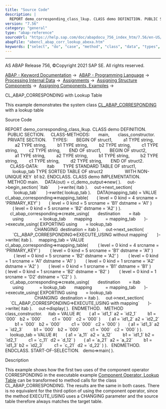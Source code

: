 ```yaml
---
title: "Source Code"
description: |
  REPORT demo_corresponding_class_lkup. CLASS demo DEFINITION. PUBLIC SECTION. CLASS-METHODS: main, class_constructor. PRIVATE SECTION. TYPES: BEGIN OF struct1, a1 TYPE string, a2 TYPE string, b1 TYPE string, b2 TYPE string, c1 TYPE string, c2 TYPE string, END OF struct1, BEGIN OF struct2, a1 TYPE
version: "7.56"
category: "general"
type: "abap-reference"
sourceUrl: "https://help.sap.com/doc/abapdocu_756_index_htm/7.56/en-US/abencl_abap_corr_lookup_abexa.htm"
abapFile: "abencl_abap_corr_lookup_abexa.htm"
keywords: ["select", "do", "case", "method", "class", "data", "types", "abencl", "abap", "corr", "lookup", "abexa"]
---
```


* * *

AS ABAP Release 756, ©Copyright 2021 SAP SE. All rights reserved.

[ABAP - Keyword Documentation](https://help.sap.com/doc/abapdocu_756_index_htm/7.56/en-US/abenabap.htm) →  [ABAP - Programming Language](https://help.sap.com/doc/abapdocu_756_index_htm/7.56/en-US/abenabap_reference.htm) →  [Processing Internal Data](https://help.sap.com/doc/abapdocu_756_index_htm/7.56/en-US/abenabap_data_working.htm) →  [Assignments](https://help.sap.com/doc/abapdocu_756_index_htm/7.56/en-US/abenvalue_assignments.htm) →  [Assigning Structure Components](https://help.sap.com/doc/abapdocu_756_index_htm/7.56/en-US/abencorresponding.htm) →  [Assigning Components, Examples](https://help.sap.com/doc/abapdocu_756_index_htm/7.56/en-US/abencorresponding_abexas.htm) → 

CL\_ABAP\_CORRESPONDING with Lookup Table

This example demonstrates the system class [CL\_ABAP\_CORRESPONDING](https://help.sap.com/doc/abapdocu_756_index_htm/7.56/en-US/abencl_abap_corresponding.htm) with a lookup table

Source Code

REPORT demo\_corresponding\_class\_lkup.
CLASS demo DEFINITION.
  PUBLIC SECTION.
    CLASS-METHODS:
      main,
      class\_constructor.
  PRIVATE SECTION.
    TYPES:
      BEGIN OF struct1,
        a1 TYPE string,
        a2 TYPE string,
        b1 TYPE string,
        b2 TYPE string,
        c1 TYPE string,
        c2 TYPE string,
      END OF struct1,
      BEGIN OF struct2,
        a1 TYPE string,
        a2 TYPE string,
        b1 TYPE string,
        b2 TYPE string,
        c1 TYPE string,
        d2 TYPE string,
      END OF struct2.
    CLASS-DATA:
      itab       TYPE STANDARD TABLE OF struct1,
      lookup\_tab TYPE SORTED TABLE OF struct2
                 WITH NON-UNIQUE KEY  b1 b2.
ENDCLASS.
CLASS demo IMPLEMENTATION.
  METHOD main.
    DATA(out) = cl\_demo\_output=>new( ).
    out->begin\_section( \`itab\`
      )->write( itab ).
    out->next\_section(
      \`lookup\_tab\`
      )->write( lookup\_tab ).
    DATA(mapping\_tab) = VALUE cl\_abap\_corresponding=>mapping\_table(
      ( level = 0 kind = 4 srcname = 'PRIMARY\_KEY' )
      ( level = 0 kind = 5 srcname = 'B1' dstname = 'A1' )
      ( level = 0 kind = 5 srcname = 'B2' dstname = 'A2' ) ).
    cl\_abap\_corresponding=>create\_using(
      destination       = itab
      using             = lookup\_tab
      mapping           = mapping\_tab
      )->execute\_using( EXPORTING using       = lookup\_tab
                        CHANGING  destination = itab ).
    out->next\_section(
      \`CL\_ABAP\_CORRESPONDING=>EXECUTE\_USING without mapping\`
      )->write( itab ).
    mapping\_tab = VALUE cl\_abap\_corresponding=>mapping\_table(
       ( level = 0 kind = 4 srcname = 'PRIMARY\_KEY' )
       ( level = 0 kind = 5 srcname = 'B1' dstname = 'A1' )
       ( level = 0 kind = 5 srcname = 'B2' dstname = 'A2' )
       ( level = 0 kind = 1 srcname = 'A1' dstname = 'A1' )
       ( level = 0 kind = 1 srcname = 'A2' dstname = 'A2' )
       ( level = 0 kind = 1 srcname = 'B1' dstname = 'B1' )
       ( level = 0 kind = 1 srcname = 'B2' dstname = 'B2' )
       ( level = 0 kind = 1 srcname = 'D2' dstname = 'C2' )  ).
    cl\_abap\_corresponding=>create\_using(
      destination       = itab
      using             = lookup\_tab
      mapping           = mapping\_tab
      )->execute\_using( EXPORTING using       = lookup\_tab
                        CHANGING  destination = itab ).
    out->next\_section(
    \`CL\_ABAP\_CORRESPONDING=>EXECUTE\_USING with mapping\`
      )->write( itab ).
    out->display( ).  ENDMETHOD.
  METHOD class\_constructor.
    itab = VALUE #(
      ( a1 = \`id1\_1\` a2 = \`id2\_1\`
        b1 = \`000\`   b2 = \`000\`
        c1 = \`000\`   c2 = \`000\` )
      ( a1 = \`id1\_2\` a2 = \`id2\_2\`
        b1 = \`000\`   b2 = \`000\`
        c1 = \`000\`   c2 = \`000\` )
      ( a1 = \`id1\_3\` a2 = \`id2\_3\`
        b1 = \`000\`   b2 = \`000\`
        c1 = \`000\`   c2 = \`000\` ) ).
    lookup\_tab = VALUE #(
      ( a1 = \`a\_11\`  a2 = \`a\_12\`
        b1 = \`id1\_1\` b2 = \`id2\_1\`
        c1 = \`c\_11\`  d2 = \`d\_12\` )
      ( a1 = \`a\_21\`  a2 = \`a\_22\`
        b1 = \`id1\_3\` b2 = \`id2\_3\`
        c1 = \`c\_21\`  d2 = \`d\_22\` ) ).
  ENDMETHOD.
ENDCLASS.
START-OF-SELECTION.
  demo=>main( ).

Description

This example shows how the first two uses of the component operator CORRESPONDING in the executable example [Component Operator, Lookup Table](https://help.sap.com/doc/abapdocu_756_index_htm/7.56/en-US/abencorresponding_using_abexa.htm) can be transformed to method calls for the class CL\_ABAP\_CORRESPONDING. The results are the same in both cases. There is no equivalent for the third option of using the component operator, since the method EXECUTE\_USING uses a CHANGING parameter and the source table therefore always matches the target table.